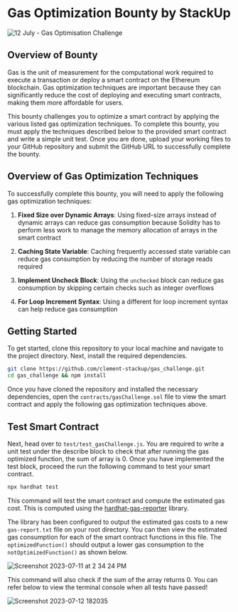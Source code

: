 # Gas Optimization Bounty by StackUp

![12 July - Gas Optimisation Challenge](https://github.com/clement-stackup/gas_challenge/assets/120361535/21c826fb-8776-4837-a8fe-b7040426eafa)

## Overview of Bounty

Gas is the unit of measurement for the computational work required to execute a transaction or deploy a smart contract on the Ethereum blockchain. Gas optimization techniques are important because they can significantly reduce the cost of deploying and executing smart contracts, making them more affordable for users.

This bounty challenges you to optimize a smart contract by applying the various listed gas optimization techniques. To complete this bounty, you must apply the techniques described below to the provided smart contract and write a simple unit test. Once you are done, upload your working files to your GitHub repository and submit the GitHub URL to successfully complete the bounty.

## Overview of Gas Optimization Techniques

To successfully complete this bounty, you will need to apply the following gas optimization techniques:

1. **Fixed Size over Dynamic Arrays**: Using fixed-size arrays instead of dynamic arrays can reduce gas consumption because Solidity has to perform less work to manage the memory allocation of arrays in the smart contract

2. **Caching State Variable**: Caching frequently accessed state variable can reduce gas consumption by reducing the number of storage reads required

3. **Implement Uncheck Block**: Using the `unchecked` block can reduce gas consumption by skipping certain checks such as integer overflows

4. **For Loop Increment Syntax**: Using a different for loop increment syntax can help reduce gas consumption

## Getting Started

To get started, clone this repository to your local machine and navigate to the project directory. Next, install the required dependencies.

```bash
git clone https://github.com/clement-stackup/gas_challenge.git
cd gas_challenge && npm install
```

Once you have cloned the repository and installed the necessary dependencies, open the `contracts/gasChallenge.sol` file to view the smart contract and apply the following gas optimization techniques above.

## Test Smart Contract

Next, head over to `test/test_gasChallenge.js`. You are required to write a unit test under the describe block to check that after running the gas optimized function, the sum of array is 0. Once you have implemented the test block, proceed the run the following command to test your smart contract.

```bash
npx hardhat test
```

This command will test the smart contract and compute the estimated gas cost. This is computed using the [hardhat-gas-reporter](https://www.npmjs.com/package/hardhat-gas-reporter) library.

The library has been configured to output the estimated gas costs to a new `gas-report.txt` file on your root directory. You can then view the estimated gas consumption for each of the smart contract functions in this file. The `optimizedFunction()` should output a lower gas consumption to the `notOptimizedFunction()` as shown below.

![Screenshot 2023-07-11 at 2 34 24 PM](https://github.com/clement-stackup/gas_challenge/assets/120361535/99e33517-5974-40a1-aa87-279051e58e42)

This command will also check if the sum of the array returns 0. You can refer below to view the terminal console when all tests have passed!

![Screenshot 2023-07-12 182035](https://github.com/rehan1608/GasOptimisationChallenge/assets/72146315/365aa86b-011f-4b24-8962-8c17436204f1)
